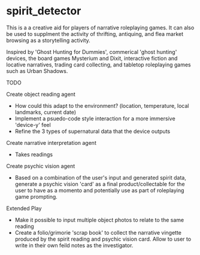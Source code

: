 # spirit_detector

This is a a creative aid for players of narrative roleplaying games. It can also be used to supplment the activity of thrifting, antiquing, and flea market browsing as a storytelling activity. 

Inspired by 'Ghost Hunting for Dummies', commerical 'ghost hunting' devices, the board games Mysterium and Dixit, interactive fiction and locative narratives, trading card collecting, and tabletop roleplaying games such as Urban Shadows.

TODO

Create object reading agent
 - How could this adapt to the environment? (location, temperature, local landmarks, current date)
 - Implement a psuedo-code style interaction for a more immersive 'device-y' feel
 - Refine the 3 types of supernatural data that the device outputs

 
 Create narrative interpretation agent
 - Takes readings


 Create psychic vision agent
 - Based on a combination of the user's input and generated spirit data, generate a psychic vision 'card' as a final product/collectable for the user to have as a momento and potentially use as part of roleplaying game prompting.


Extended Play
 - Make it possible to input multiple object photos to relate to the same reading
 - Create a folio/grimorie 'scrap book' to collect the narrative vingette produced by the spirit reading and psychic vision card. Allow to user to write in their own feild notes as the investigator.
